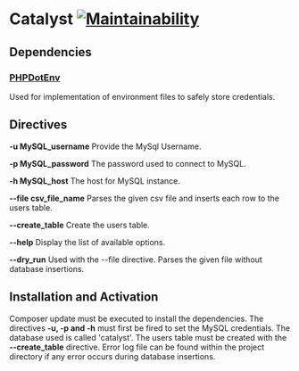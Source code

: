 # Catalyst [![Maintainability](https://api.codeclimate.com/v1/badges/fc59ecf978df906c9065/maintainability)](https://codeclimate.com/github/gmrsagar/catalyst/maintainability)

## Dependencies

### [PHPDotEnv](https://github.com/vlucas/phpdotenv)
Used for implementation of environment files to safely store credentials.

## Directives

__-u MySQL_username__        Provide the MySql Username.

__-p MySQL_password__        The password used to connect to MySQL.

__-h MySQL_host__            The host for MySQL instance.

__--file csv_file_name__     Parses the given csv file and inserts each row to the users table.

__--create_table__           Create the users table.

__--help__                   Display the list of available options.

__--dry_run__                Used with the --file directive. Parses the given file without database insertions.

## Installation and Activation

Composer update must be executed to install the dependencies.
The directives __-u, -p and -h__ must first be fired to set the MySQL credentials. The database used is called 'catalyst'. 
The users table must be created with the __--create_table__ directive.
Error log file can be found within the project directory if any error occurs during database insertions.

